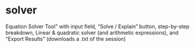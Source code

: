 # solver
Equation Solver Tool” with input field, “Solve / Explain” button, step-by-step breakdown, Linear &amp; quadratic solver (and arithmetic expressions), and “Export Results” (downloads a .txt of the session)
